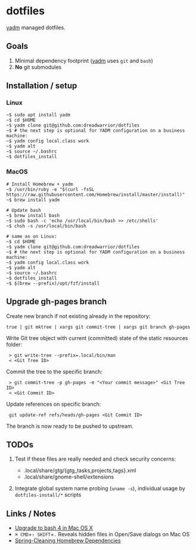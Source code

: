 # dotfiles

[yadm][yadm] managed dotfiles.

## Goals

1. Minimal dependency footprint ([yadm][yadm] uses `git` and `bash`)
2. **No** git submodules

## Installation / setup

### Linux

    ~$ sudo apt install yadm
    ~$ cd $HOME
    ~$ yadm clone git@github.com:dreadwarrior/dotfiles
    ~$ # the next step is optional for YADM configuration on a business machine:
    ~$ yadm config local.class work
    ~$ yadm alt
    ~$ source ~/.bashrc
    ~$ dotfiles_install

### MacOS

    # Install Homebrew + yadm
    ~$ /usr/bin/ruby -e "$(curl -fsSL https://raw.githubusercontent.com/Homebrew/install/master/install)"
    ~$ brew install yadm

    # Update bash
    ~$ brew install bash
    ~$ sudo bash -c 'echo /usr/local/bin/bash >> /etc/shells'
    ~$ chsh -s /usr/local/bin/bash

    # same as on Linux:
    ~$ cd $HOME
    ~$ yadm clone git@github.com:dreadwarrior/dotfiles
    ~$ # the next step is optional for YADM configuration on a business machine:
    ~$ yadm config local.class work
    ~$ yadm alt
    ~$ source ~/.bashrc
    ~$ dotfiles_install
    ~$ $(brew --prefix)/opt/fzf/install

## Upgrade gh-pages branch

Create new branch if not existing already in the repository:

    true | git mktree | xargs git commit-tree | xargs git branch gh-pages

Write Git tree object with current (committed) state of the static resources
folder:

     > git write-tree --prefix=.local/bin/man
     < <Git Tree ID>

Commit the tree to the specific branch:

     > git commit-tree -p gh-pages -m "<Your commit message>" <Git Tree ID>
     < <Git Commit ID>

Update references on specific branch:

     git update-ref refs/heads/gh-pages <Git Commit ID>

The branch is now ready to be pushed to upstream.

## TODOs

  1. Test if these files are really needed and check security concerns:

     - .local/share/gtg/{gtg_tasks,projects,tags}.xml
     - .local/share/gnome-shell/extensions

  2. Integrate global system name probing (`uname -s`), individual usage by `dotfiles-install/*` scripts

## Links / Notes

  - [Upgrade to bash 4 in Mac OS X](http://clubmate.fi/upgrade-to-bash-4-in-mac-os-x/)
  - `⌘ CMD`+`⇧ SHIFT`+`.` Reveals hidden files in Open/Save dialogs on Mac OS
  - [Spring-Cleaning Homebrew Dependencies](http://patricklenz.co/blog/2012/5/21/spring-cleaning-homebrew-dependencies)


[yadm]: https://github.com/TheLocehiliosan/yadm

